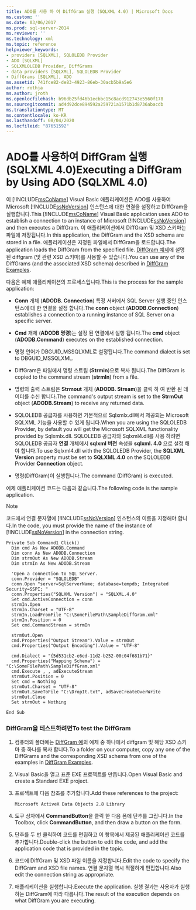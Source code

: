 ```yaml
---
title: ADO를 사용 하 여 DiffGram 실행 (SQLXML 4.0) | Microsoft Docs
ms.custom: ''
ms.date: 03/06/2017
ms.prod: sql-server-2014
ms.reviewer: ''
ms.technology: xml
ms.topic: reference
helpviewer_keywords:
- providers [SQLXML], SQLOLEDB Provider
- ADO [SQLXML]
- SQLXMLOLEDB Provider, DiffGrams
- data providers [SQLXML], SQLOLEDB Provider
- DiffGrams [SQLXML], ADO
ms.assetid: 741fce82-de83-4923-86eb-30acb5b9a5e6
author: rothja
ms.author: jroth
ms.openlocfilehash: b96db25fd46b1ecbbc15c8acd912743e5560f178
ms.sourcegitcommit: ad4d92dce894592a259721a1571b1d8736abacdb
ms.translationtype: MT
ms.contentlocale: ko-KR
ms.lasthandoff: 08/04/2020
ms.locfileid: "87651592"
---
```

# <a name="executing-a-diffgram-by-using-ado-sqlxml-40"></a><span data-ttu-id="fe537-102">ADO를 사용하여 DiffGram 실행(SQLXML 4.0)</span><span class="sxs-lookup"><span data-stu-id="fe537-102">Executing a DiffGram by Using ADO (SQLXML 4.0)</span></span>
  <span data-ttu-id="fe537-103">이 [!INCLUDE[msCoName](../../../includes/msconame-md.md)] Visual Basic 애플리케이션은 ADO를 사용하여 Microsoft [!INCLUDE[ssNoVersion](../../../includes/ssnoversion-md.md)] 인스턴스에 대한 연결을 설정하고 DiffGram을 실행합니다.</span><span class="sxs-lookup"><span data-stu-id="fe537-103">This [!INCLUDE[msCoName](../../../includes/msconame-md.md)] Visual Basic application uses ADO to establish a connection to an instance of Microsoft [!INCLUDE[ssNoVersion](../../../includes/ssnoversion-md.md)] and then executes a DiffGram.</span></span> <span data-ttu-id="fe537-104">이 애플리케이션에서 DiffGram 및 XSD 스키마는 파일에 저장됩니다.</span><span class="sxs-lookup"><span data-stu-id="fe537-104">In this application, the DiffGram and the XSD schema are stored in a file.</span></span> <span data-ttu-id="fe537-105">애플리케이션은 지정된 파일에서 DiffGram을 로드합니다.</span><span class="sxs-lookup"><span data-stu-id="fe537-105">The application loads the DiffGram from the specified file.</span></span> <span data-ttu-id="fe537-106">[DiffGram 예제](diffgram-examples-sqlxml-4-0.md)에 설명 된 diffgram (및 관련 XSD 스키마)를 사용할 수 있습니다.</span><span class="sxs-lookup"><span data-stu-id="fe537-106">You can use any of the DiffGrams (and the associated XSD schema) described in [DiffGram Examples](diffgram-examples-sqlxml-4-0.md).</span></span>  
  
 <span data-ttu-id="fe537-107">다음은 예제 애플리케이션의 프로세스입니다.</span><span class="sxs-lookup"><span data-stu-id="fe537-107">This is the process for the sample application:</span></span>  
  
-   <span data-ttu-id="fe537-108">**Conn** 개체 (**ADODB. Connection**) 특정 서버에서 SQL Server 실행 중인 인스턴스에 대 한 연결을 설정 합니다.</span><span class="sxs-lookup"><span data-stu-id="fe537-108">The **conn** object (**ADODB.Connection**) establishes a connection to a running instance of SQL Server on a specific server.</span></span>  
  
-   <span data-ttu-id="fe537-109">**Cmd** 개체 (**ADODB 명령**)는 설정 된 연결에서 실행 됩니다.</span><span class="sxs-lookup"><span data-stu-id="fe537-109">The **cmd** object (**ADODB.Command**) executes on the established connection.</span></span>  
  
-   <span data-ttu-id="fe537-110">명령 언어가 DBGUID_MSSQLXML로 설정됩니다.</span><span class="sxs-lookup"><span data-stu-id="fe537-110">The command dialect is set to DBGUID_MSSQLXML.</span></span>  
  
-   <span data-ttu-id="fe537-111">DiffGram은 파일에서 명령 스트림 (**Strmin**)으로 복사 됩니다.</span><span class="sxs-lookup"><span data-stu-id="fe537-111">The DiffGram is copied to the command stream (**strmIn**) from a file.</span></span>  
  
-   <span data-ttu-id="fe537-112">명령의 출력 스트림은 **Strmout** 개체 (**ADODB. Stream**)을 클릭 하 여 반환 된 데이터를 수신 합니다.</span><span class="sxs-lookup"><span data-stu-id="fe537-112">The command's output stream is set to the **StrmOut** object (**ADODB.Stream**) to receive any returned data.</span></span>  
  
-   <span data-ttu-id="fe537-113">SQLOLEDB 공급자를 사용하면 기본적으로 Sqlxmlx.dll에서 제공되는 Microsoft SQLXML 기능을 사용할 수 있게 됩니다.</span><span class="sxs-lookup"><span data-stu-id="fe537-113">When you are using the SQLOLEDB Provider, by default you will get the Microsoft SQLXML functionality provided by Sqlxmlx.dll.</span></span> <span data-ttu-id="fe537-114">SQLOLEDB 공급자와 Sqlxml4.dll를 사용 하려면 SQLOLEDB 공급자 **연결** 개체에서 **sqlxml 버전** 속성을 **sqlxml. 4.0** 으로 설정 해야 합니다.</span><span class="sxs-lookup"><span data-stu-id="fe537-114">To use Sqlxml4.dll with the SQLOLEDB Provider, the **SQLXML Version** property must be set to **SQLXML.4.0** on the SQLOLEDB Provider **Connection** object.</span></span>  
  
-   <span data-ttu-id="fe537-115">명령(DiffGram)이 실행됩니다.</span><span class="sxs-lookup"><span data-stu-id="fe537-115">The command (DiffGram) is executed.</span></span>  
  
 <span data-ttu-id="fe537-116">예제 애플리케이션 코드는 다음과 같습니다.</span><span class="sxs-lookup"><span data-stu-id="fe537-116">The following code is the sample application.</span></span>  
  
> [!NOTE]  
>  <span data-ttu-id="fe537-117">코드에서 연결 문자열에 [!INCLUDE[ssNoVersion](../../../includes/ssnoversion-md.md)] 인스턴스의 이름을 지정해야 합니다.</span><span class="sxs-lookup"><span data-stu-id="fe537-117">In the code, you must provide the name of the instance of [!INCLUDE[ssNoVersion](../../../includes/ssnoversion-md.md)] in the connection string.</span></span>  
  
```  
Private Sub Command1_Click()  
  Dim cmd As New ADODB.Command  
  Dim conn As New ADODB.Connection  
  Dim strmOut As New ADODB.Stream  
  Dim strmIn As New ADODB.Stream  
  
  'Open a connection to SQL Server.  
  conn.Provider = "SQLOLEDB"  
  conn.Open "server=SqlServerName; database=tempdb; Integrated Security=SSPI; "  
  conn.Properties("SQLXML Version") = "SQLXML.4.0"  
  Set cmd.ActiveConnection = conn  
  strmIn.Open  
  strmIn.Charset = "UTF-8"  
  strmIn.LoadFromFile "C:\SomeFilePath\SampleDiffGram.xml"  
  strmIn.Position = 0  
  Set cmd.CommandStream = strmIn  
  
  strmOut.Open  
  cmd.Properties("Output Stream").Value = strmOut  
  cmd.Properties("Output Encoding").Value = "UTF-8"  
  
  cmd.Dialect = "{5d531cb2-e6ed-11d2-b252-00c04f681b71}"  
  cmd.Properties("Mapping Schema") = "C:\SomeFilePath\SampleDiffGram.xml"  
  cmd.Execute , , adExecuteStream  
  strmOut.Position = 0  
  Set cmd = Nothing  
  strmOut.Charset = "UTF-8"  
  strmOut.SaveToFile "C:\DropIt.txt", adSaveCreateOverWrite  
  strmOut.Close  
  Set strmOut = Nothing  
  
End Sub  
```  
  
### <a name="to-test-the-diffgram"></a><span data-ttu-id="fe537-118">DiffGram을 테스트하려면</span><span class="sxs-lookup"><span data-stu-id="fe537-118">To test the DiffGram</span></span>  
  
1.  <span data-ttu-id="fe537-119">컴퓨터의 폴더에는 [DiffGram 예](diffgram-examples-sqlxml-4-0.md)의 예제 중 하나에서 diffgram 및 해당 XSD 스키마 중 하나를 복사 합니다.</span><span class="sxs-lookup"><span data-stu-id="fe537-119">To a folder on your computer, copy any one of the DiffGrams and the corresponding XSD schema from one of the examples in [DiffGram Examples](diffgram-examples-sqlxml-4-0.md).</span></span>  
  
2.  <span data-ttu-id="fe537-120">Visual Basic을 열고 표준 EXE 프로젝트를 만듭니다.</span><span class="sxs-lookup"><span data-stu-id="fe537-120">Open Visual Basic and create a Standard EXE project.</span></span>  
  
3.  <span data-ttu-id="fe537-121">프로젝트에 다음 참조를 추가합니다.</span><span class="sxs-lookup"><span data-stu-id="fe537-121">Add these references to the project:</span></span>  
  
    ```  
    Microsoft ActiveX Data Objects 2.8 Library  
    ```  
  
4.  <span data-ttu-id="fe537-122">도구 상자에서 **CommandButton**을 클릭 한 다음 폼에 단추를 그립니다.</span><span class="sxs-lookup"><span data-stu-id="fe537-122">In the Toolbox, click **CommandButton**, and then draw a button on the form.</span></span>  
  
5.  <span data-ttu-id="fe537-123">단추를 두 번 클릭하여 코드를 편집하고 이 항목에서 제공된 애플리케이션 코드를 추가합니다.</span><span class="sxs-lookup"><span data-stu-id="fe537-123">Double-click the button to edit the code, and add the application code that is provided in the topic.</span></span>  
  
6.  <span data-ttu-id="fe537-124">코드에 DiffGram 및 XSD 파일 이름을 지정합니다.</span><span class="sxs-lookup"><span data-stu-id="fe537-124">Edit the code to specify the DiffGram and XSD file names.</span></span> <span data-ttu-id="fe537-125">연결 문자열 역시 적절하게 편집합니다.</span><span class="sxs-lookup"><span data-stu-id="fe537-125">Also edit the connection string as appropriate.</span></span>  
  
7.  <span data-ttu-id="fe537-126">애플리케이션을 실행합니다.</span><span class="sxs-lookup"><span data-stu-id="fe537-126">Execute the application.</span></span> <span data-ttu-id="fe537-127">실행 결과는 사용자가 실행하는 DiffGram에 따라 다릅니다.</span><span class="sxs-lookup"><span data-stu-id="fe537-127">The result of the execution depends on what DiffGram you are executing.</span></span>  
  
  
